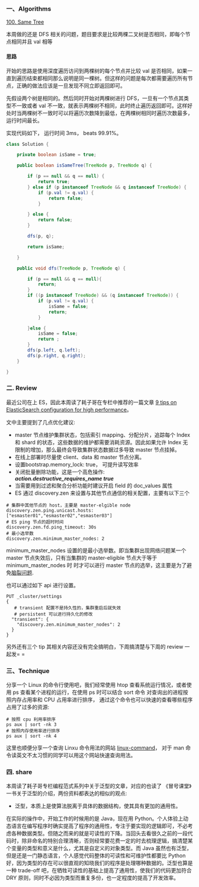 ### 一、Algorithms

[100. Same Tree](https://leetcode.com/problems/same-tree/description/)

本周做的还是 DFS 相关的问题，题目要求是比较两棵二叉树是否相同，即每个节点相同并且 val 相等


#### 思路

开始的思路是使用深度遍历访问到两棵树的每个节点并比较 val 是否相同，如果一直到遍历结束都相同那么说明是同一棵树。但这样的问题是每次都需要遍历所有节点，正确的做法应该是一旦发现不同立即返回即可。

先假设两个树是相同的。然后同时开始对两棵树进行 DFS，一旦有一个节点其类型不一致或者 val 不一致，就表示两棵树不相同，此时终止遍历返回即可。这样好处时当两棵树不一致时可以将遍历次数降到最低，在两棵树相同时遍历次数最多，运行时间最长。

实现代码如下， 运行时间 3ms， beats 99.91%。

```Java
class Solution {

    private boolean isSame = true;

    public boolean isSameTree(TreeNode p, TreeNode q) {

        if (p == null && q == null) {
            return true;
        } else if (p instanceof TreeNode && q instanceof TreeNode) {
            if (p.val != q.val) {
                return false;
            }

        } else {
            return false;
        }

        dfs(p, q);

        return isSame;

    }

    public void dfs(TreeNode p, TreeNode q) {

        if (p == null && q == null){
            return;
        }
        if ((p instanceof TreeNode) && (q instanceof TreeNode)) {
            if (p.val != q.val) {
                isSame = false;
                return;
            }

        }else {
            isSame = false;
            return ;
        }
        dfs(p.left, q.left);
        dfs(p.right, q.right);
    }

}
```


### 二. Review

最近公司在上 ES，因此本周读了耗子哥在专栏中推荐的一篇文章 [9 tips on ElasticSearch configuration for high performance](https://www.loggly.com/blog/nine-tips-configuring-elasticsearch-for-high-performance/)。

文中主要提到了几点优化建议:

* master 节点维护集群状态，包括索引 mapping、分配分片，追踪每个 Index 和 shard 的状态，这些数据的维护都需要消耗资源。因此如果允许 Index 无限制的增加，那么最终会导致集群状态数据过多导致 master 节点挂掉。
* 在线上部署时尽量使 client、data 和 master 节点分离。
* 设置bootstrap.memory_lock: true， 可提升读写效率
* 关闭批量删除功能，这是一个高危操作: ***action.destructive_requires_name true***
* 当需要用到过滤和聚合分析功能时建议开启 field 的 doc_values 属性
* ES 通过 discovery.zen 来设置与其他节点通信的相关配置，主要有以下三个

```
# 集群中其他节点的 host，主要是 master-elgible node
discovery.zen.ping.unicast.hosts: ["esmaster01","esmaster02","esmaster03"]
# ES ping 节点的超时时间
discovery.zen.fd.ping_timeout: 30s
# 最小选举数
discovery.zen.minimum_master_nodes: 2

```
minimum_master_nodes 设置的是最小选举数。即当集群出现网络问题某一个 master 节点失效后，只有当集群的 master-eligible 节点大于等于 minimum_master_nodes 时 时才可以进行 master 节点的选举，这主要是为了避免[脑裂问题](https://www.elastic.co/guide/en/elasticsearch/reference/current/modules-node.html#split-brain).

也可以通过如下 api 进行设置。
```
PUT _cluster/settings
{
   # transient 配置不是持久性的，集群重启后就失效
   # persistent 可以进行持久化的修改
  "transient": {
    "discovery.zen.minimum_master_nodes": 2
  }
}
```

另外还有三个 tip 其相关内容还没有完全搞明白，下周搞清楚与下周的 review 一起发= = 

### 三、Technique

分享一个 Linux 的命令行使用吧，我们经常使用 htop 查看系统运行情况，或者使用 ps 查看某个进程的运行，在使用 ps 时可以结合 sort 命令 对查询出的进程按照内存占用率和 CPU 占用率进行排序， 通过这个命令也可以快速的查看哪些程序占用了过多的资源:
```
# 按照 cpu 利用率排序
ps aux | sort -nk 3
# 按照内存使用率进行排序
ps aux | sort -nk 4
```
这里也顺便分享一个查询 Linxu 命令用法的网站 [linux-command](https://wangchujiang.com/linux-command/)， 对于 man 命令读英文不太习惯的同学可以用这个网站快速查询用法。


### 四. share

本周读了耗子哥专栏编程范式系列中关于泛型的文章，对应的也读了 《冒号课堂》一书关于泛型的介绍，两份资料都表达的相似的观点:

* 泛型，本质上是使算法脱离于具体的数据结构，使其具有更加的通用性。

在实际的操作中，开始工作的时候用的是 Java，现在用 Python。个人体验上动态语言在编写程序时确实提高了程序的通用性，专注于要实现的逻辑即可，不必考虑各种数据类型。但随之而来的就是可读性的下降。当回头去看很久之前的一段代码时，除非命名的特别合理清晰，否则经常要花费一定的时去梳理逻辑，搞清楚某个变量的类型和意义是什么，尤其是自定义的对象类型。而 Java 虽然也有泛型，但是还是一门静态语言，个人感觉代码整体的可读性和可维护性都要比 Python 好，因为类型的存在可以很直观的知晓我们的程序是处理哪种数据的。泛型也算是一种 trade-off 吧，在牺牲可读性的基础上提高了通用性，使我们的代码更加符合 DRY 原则，同时不必因为类型而重复多份，也一定程度的提高了开发效率。